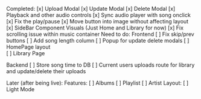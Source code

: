 Completed:
  [x] Upload Modal
  [x] Update Modal
  [x] Delete Modal
  [x] Playback and other audio controls
  [x] Sync audio player with song onclick
  [x] Fix the play/pause 
  [x] Move button into image without affecting layout
  [x] SideBar Component Visuals (Just Home and Library for now)
  [x] Fix scrolling issue within music container
Need to do:
  Frontend
  [ ] Fix skip/prev buttons
  [ ] Add song length column
  [ ] Popup for update delete modals
  [ ] HomePage layout  
  [ ] Library Page

  
  Backend
  [ ] Store song time to DB 
  [ ] Current users uploads route for library and update/delete their uploads
  

Later (after being live):
  Features:
  [ ] Albums
  [ ] Playlist 
  [ ] Artist
  Layout:
  [ ] Light Mode